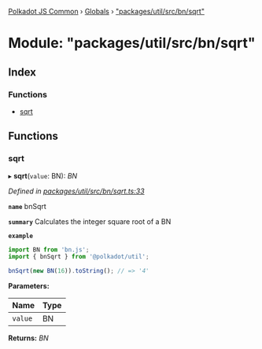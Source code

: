 [Polkadot JS Common](../README.md) › [Globals](../globals.md) › ["packages/util/src/bn/sqrt"](_packages_util_src_bn_sqrt_.md)

# Module: "packages/util/src/bn/sqrt"

## Index

### Functions

* [sqrt](_packages_util_src_bn_sqrt_.md#sqrt)

## Functions

###  sqrt

▸ **sqrt**(`value`: BN): *BN*

*Defined in [packages/util/src/bn/sqrt.ts:33](https://github.com/polkadot-js/common/blob/61b57687/packages/util/src/bn/sqrt.ts#L33)*

**`name`** bnSqrt

**`summary`** Calculates the integer square root of a BN

**`example`** 
<BR>

```javascript
import BN from 'bn.js';
import { bnSqrt } from '@polkadot/util';

bnSqrt(new BN(16)).toString(); // => '4'
```

**Parameters:**

Name | Type |
------ | ------ |
`value` | BN |

**Returns:** *BN*
